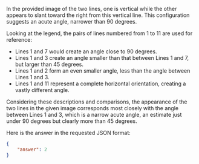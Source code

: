 In the provided image of the two lines, one is vertical while the other appears to slant toward the right from this vertical line. This configuration suggests an acute angle, narrower than 90 degrees. 

Looking at the legend, the pairs of lines numbered from 1 to 11 are used for reference:
- Lines 1 and 7 would create an angle close to 90 degrees.
- Lines 1 and 3 create an angle smaller than that between Lines 1 and 7, but larger than 45 degrees.
- Lines 1 and 2 form an even smaller angle, less than the angle between Lines 1 and 3.
- Lines 1 and 11 represent a complete horizontal orientation, creating a vastly different angle.

Considering these descriptions and comparisons, the appearance of the two lines in the given image corresponds most closely with the angle between Lines 1 and 3, which is a narrow acute angle, an estimate just under 90 degrees but clearly more than 45 degrees.

Here is the answer in the requested JSON format:

```json
{
    "answer": 2
}
```
